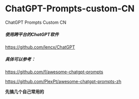 # ChatGPT-Prompts-custom-CN
ChatGPT Prompts Custom CN


##### 使用跨平台的ChatGPT软件
https://github.com/lencx/ChatGPT

##### 具体可以参考：
https://github.com/f/awesome-chatgpt-prompts  

https://github.com/PlexPt/awesome-chatgpt-prompts-zh


**先搞几个自己常用的**
